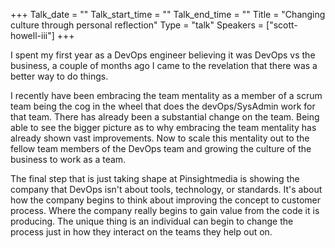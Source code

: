 +++
Talk_date = ""
Talk_start_time = ""
Talk_end_time = ""
Title = "Changing culture through personal reflection"
Type = "talk"
Speakers = ["scott-howell-iii"]
+++

I spent my first year as a DevOps engineer believing it was DevOps vs the business, a couple of months ago I came to the revelation that there was a better way to do things. 

I recently have been embracing the team mentality as a member of a scrum team being the cog in the wheel that does the devOps/SysAdmin work for that team. There has already been a substantial change on the team. Being able to see the bigger picture as to why embracing the team mentality has already shown vast improvements. Now to scale this mentality out to the fellow team members of the DevOps team and growing the culture of the business to work as a team. 

The final step that is just taking shape at Pinsightmedia is showing the company that DevOps isn't about tools, technology, or standards. It's about how the company begins to think about improving the concept to customer process. Where the company really begins to gain value from the code it is producing. The unique thing is an individual can begin to change the process just in how they interact on the teams they help out on.
